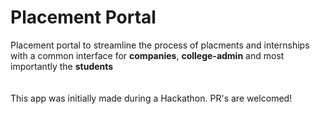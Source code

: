 # Placement Portal
Placement portal to streamline the process of placments and internships \
with a common interface for **companies**, **college-admin** and most importantly the **students** \
\
\
This app was initially made during a Hackathon. PR's are welcomed!
